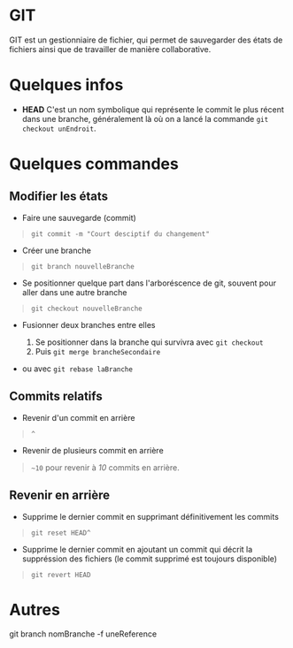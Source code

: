 # GIT
GIT est un gestionniaire de fichier, qui permet de sauvegarder des états de fichiers ainsi que de travailler de manière collaborative.


# Quelques infos

- **HEAD**
C'est un nom symbolique qui représente le commit le plus récent dans une branche, généralement là où on a lancé la commande `git checkout unEndroit`.


# Quelques commandes

## Modifier les états

- Faire une sauvegarde (commit)
> `git commit -m "Court desciptif du changement"`

- Créer une branche
> `git branch nouvelleBranche`

- Se positionner quelque part dans l'arboréscence de git, souvent pour aller dans une autre branche
> `git checkout nouvelleBranche`

- Fusionner deux branches entre elles
  1. Se positionner dans la branche qui survivra avec `git checkout`
  2. Puis `git merge brancheSecondaire`

- ou avec `git rebase laBranche`


## Commits relatifs

- Revenir d'un commit en arrière
> `^`

- Revenir de plusieurs commit en arrière
> `~10` pour revenir à *10* commits en arrière.


## Revenir en arrière

- Supprime le dernier commit en supprimant définitivement les commits
> `git reset HEAD^`

- Supprime le dernier commit en ajoutant un commit qui décrit la suppréssion des fichiers (le commit supprimé est toujours disponible)
> `git revert HEAD`

# Autres

git branch nomBranche -f uneReference
 
